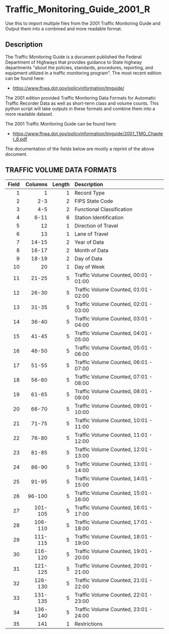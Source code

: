 # Traffic_Monitoring_Guide_2001_R

Use this to import multiple files from the 2001 Traffic Monitoring Guide and Output them into a combined and more readable format.

## Description

The Traffic Monitoring Guide is a document published the Federal Department of Highways that provides guidance to State highway departments "about the policies, standards, procedures, reporting, and equipment utilized in a traffic monitoring program". The most recent edition can be found here:

- https://www.fhwa.dot.gov/policyinformation/tmguide/

The 2001 edition provided Traffic Monitoring Data Formats for Automatic Traffic Recorder Data as well as short-term class and volume counts.  This python script will take outputs in these formats and combine them into a more readable dataset.

The 2001 Traffic Monitoring Guide can be found here:

- https://www.fhwa.dot.gov/policyinformation/tmguide/2001_TMG_Chapter_6.pdf

The documentation of the fields below are mostly a reprint of the above document.

## TRAFFIC VOLUME DATA FORMATS

| Field | Columns | Length | Description |
| ---: | ---: | ---: | :--- |
| 1 | 1 | 1 | Record Type |
| 2 | 2-3 | 2 | FIPS State Code |
| 3 | 4-5 | 2 | Functional Classification |
| 4 | 6-11 | 6 | Station Identification |
| 5 | 12 | 1 | Direction of Travel |
| 6 | 13 | 1 | Lane of Travel |
| 7 | 14-15 | 2 | Year of Data |
| 8 | 16-17 | 2 | Month of Data |
| 9 | 18-19 | 2 | Day of Data |
| 10 | 20 | 1 | Day of Week |
| 11 | 21-25 | 5 | Traffic Volume Counted, 00:01 - 01:00 |
| 12 | 26-30 | 5 | Traffic Volume Counted, 01:01 - 02:00 |
| 13 | 31-35 | 5 | Traffic Volume Counted, 02:01 - 03:00 |
| 14 | 36-40 | 5 | Traffic Volume Counted, 03:01 - 04:00 |
| 15 | 41-45 | 5 | Traffic Volume Counted, 04:01 - 05:00 |
| 16 | 46-50 | 5 | Traffic Volume Counted, 05:01 - 06:00 |
| 17 | 51-55 | 5 | Traffic Volume Counted, 06:01 - 07:00 |
| 18 | 56-60 | 5 | Traffic Volume Counted, 07:01 - 08:00 |
| 19 | 61-65 | 5 | Traffic Volume Counted, 08:01 - 09:00 |
| 20 | 66-70 | 5 | Traffic Volume Counted, 09:01 - 10:00 |
| 21 | 71-75 | 5 | Traffic Volume Counted, 10:01 - 11:00 |
| 22 | 76-80 | 5 | Traffic Volume Counted, 11:01 - 12:00 |
| 23 | 81-85 | 5 | Traffic Volume Counted, 12:01 - 13:00 |
| 24 | 86-90 | 5 | Traffic Volume Counted, 13:01 - 14:00 |
| 25 | 91-95 | 5 | Traffic Volume Counted, 14:01 - 15:00 |
| 26 | 96-100 | 5 | Traffic Volume Counted, 15:01 - 16:00 |
| 27 | 101-105 | 5 | Traffic Volume Counted, 16:01 - 17:00 |
| 28 | 106-110 | 5 | Traffic Volume Counted, 17:01 - 18:00 |
| 29 | 111-115 | 5 | Traffic Volume Counted, 18:01 - 19:00 |
| 30 | 116-120 | 5 | Traffic Volume Counted, 19:01 - 20:00 |
| 31 | 121-125 | 5 | Traffic Volume Counted, 20:01 - 21:00 |
| 32 | 126-130 | 5 | Traffic Volume Counted, 21:01 - 22:00 |
| 33 | 131-135 | 5 | Traffic Volume Counted, 22:01 - 23:00 |
| 34 | 136-140 | 5 | Traffic Volume Counted, 23:01 - 24:00 |
| 35 | 141 | 1 | Restrictions |